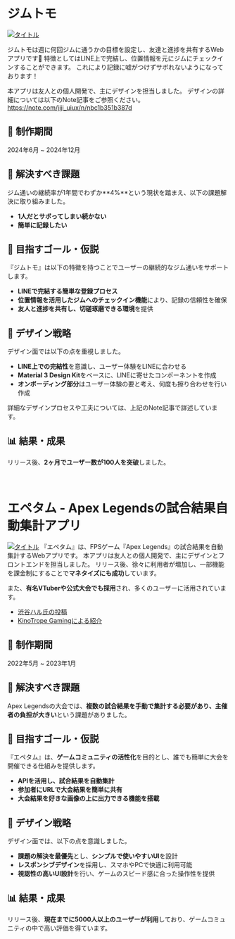 # ジムトモ
[![タイトル](https://www.gymtomo.com/images/ogp.png)](https://www.gymtomo.com)

ジムトモは週に何回ジムに通うかの目標を設定し、友達と進捗を共有するWebアプリです💪
特徴としてはLINE上で完結し、位置情報を元にジムにチェックインすることができます。
これにより記録に嘘がつけずサボれないようになっております！

本アプリは友人との個人開発で、主にデザインを担当しました。
デザインの詳細については以下のNote記事をご参照ください。  
https://note.com/jiji_uiux/n/nbc1b351b387d

## 📅 制作期間

2024年6月 ~ 2024年12月

## 🎯 解決すべき課題
ジム通いの継続率が1年間でわずか**4%**という現状を踏まえ、以下の課題解決に取り組みました。

- **1人だとサボってしまい続かない**
- **簡単に記録したい**

## 🚀 目指すゴール・仮説
『ジムトモ』は以下の特徴を持つことでユーザーの継続的なジム通いをサポートします。

- **LINEで完結する簡単な登録プロセス**
- **位置情報を活用したジムへのチェックイン機能**により、記録の信頼性を確保
- **友人と進捗を共有し、切磋琢磨できる環境**を提供

## 🎨 デザイン戦略
デザイン面では以下の点を重視しました。

- **LINE上での完結性**を意識し、ユーザー体験をLINEに合わせる
- **Material 3 Design Kit**をベースに、LINEに寄せたコンポーネントを作成
- **オンボーディング部分**はユーザー体験の要と考え、何度も擦り合わせを行い作成

詳細なデザインプロセスや工夫については、上記のNote記事で詳述しています。

## 📊 結果・成果
リリース後、**2ヶ月でユーザー数が100人を突破**しました。      
<br><br>

# エペタム - Apex Legendsの試合結果自動集計アプリ
[![タイトル](https://apetamu.com/images/apetamu_ogp.png)](https://apetamu.com/)
『エペタム』は、FPSゲーム『Apex Legends』の試合結果を自動集計するWebアプリです。
本アプリは友人との個人開発で、主にデザインとフロントエンドを担当しました。
リリース後、徐々に利用者が増加し、一部機能を課金制にすることで**マネタイズにも成功**しています。

また、**有名VTuberや公式大会でも採用**され、多くのユーザーに活用されています。
- [渋谷ハル氏の投稿](https://x.com/shibuyahal/status/1825174463471866120?s=46&t=XxQ2hhdFh6Oy7Nd03sfJdA)
- [KinoTrope Gamingによる紹介](https://x.com/kinotropegaming/status/1569974245181992960?s=46&t=XxQ2hhdFh6Oy7Nd03sfJdA)


## 📅 制作期間
2022年5月 ~ 2023年1月

## 🎯 解決すべき課題
Apex Legendsの大会では、**複数の試合結果を手動で集計する必要があり、主催者の負担が大きい**という課題がありました。

## 🚀 目指すゴール・仮説
『エペタム』は、**ゲームコミュニティの活性化**を目的とし、誰でも簡単に大会を開催できる仕組みを提供します。

- **APIを活用し、試合結果を自動集計**
- **参加者にURLで大会結果を簡単に共有**
- **大会結果を好きな画像の上に出力できる機能を搭載**

## 🎨 デザイン戦略
デザイン面では、以下の点を意識しました。

- **課題の解決を最優先**とし、**シンプルで使いやすいUI**を設計
- **レスポンシブデザイン**を採用し、スマホやPCで快適に利用可能
- **視認性の高いUI設計**を行い、ゲームのスピード感に合った操作性を提供

## 📊 結果・成果
リリース後、**現在までに5000人以上のユーザーが利用**しており、ゲームコミュニティの中で高い評価を得ています。
